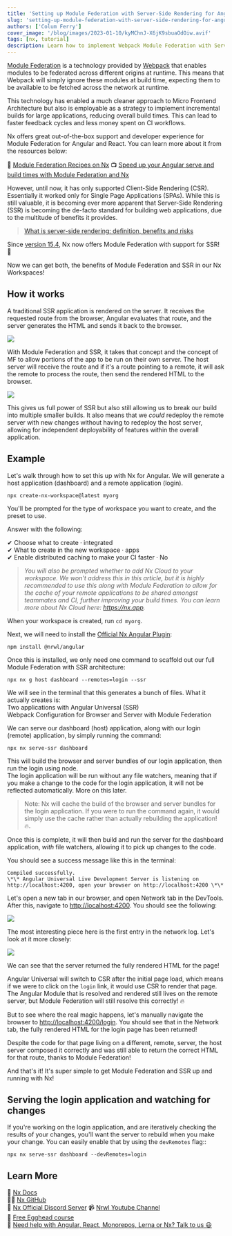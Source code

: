 ```yaml
---
title: 'Setting up Module Federation with Server-Side Rendering for Angular'
slug: 'setting-up-module-federation-with-server-side-rendering-for-angular'
authors: ['Colum Ferry']
cover_image: '/blog/images/2023-01-10/kyMChnJ-X6jK9sbuaOdOiw.avif'
tags: [nx, tutorial]
description: Learn how to implement Webpack Module Federation with Server-Side Rendering in Angular applications using Nx for improved performance and micro-frontend architecture.
---
```


[Module Federation](https://webpack.js.org/plugins/module-federation-plugin/) is a technology provided by [Webpack](https://webpack.js.org/) that enables modules to be federated across different origins at runtime. This means that Webpack will simply ignore these modules at build time, expecting them to be available to be fetched across the network at runtime.

This technology has enabled a much cleaner approach to Micro Frontend Architecture but also is employable as a strategy to implement incremental builds for large applications, reducing overall build times. This can lead to faster feedback cycles and less money spent on CI workflows.

Nx offers great out-of-the-box support and developer experience for Module Federation for Angular and React. You can learn more about it from the resources below:

📄 [Module Federation Recipes on Nx](/technologies/module-federation/recipes)
📺 [Speed up your Angular serve and build times with Module Federation and Nx](https://www.youtube.com/watch?v=JkcaGzhRjkc)

However, until now, it has only supported Client-Side Rendering (CSR). Essentially it worked only for Single Page Applications (SPAs). While this is still valuable, it is becoming ever more apparent that Server-Side Rendering (SSR) is becoming the de-facto standard for building web applications, due to the multitude of benefits it provides.

> [What is server-side rendering: definition, benefits and risks](https://solutionshub.epam.com/blog/post/what-is-server-side-rendering)

Since [version 15.4](/blog/nx-15-4-vite-4-support-a-new-nx-watch-command-and-more), Nx now offers Module Federation with support for SSR! 🎉

Now we can get both, the benefits of Module Federation and SSR in our Nx Workspaces!

## How it works

A traditional SSR application is rendered on the server. It receives the requested route from the browser, Angular evaluates that route, and the server generates the HTML and sends it back to the browser.

![](/blog/images/2023-01-10/ZqG4jdD8DaqmG_It.avif)

With Module Federation and SSR, it takes that concept and the concept of MF to allow portions of the app to be run on their own server. The host server will receive the route and if it's a route pointing to a remote, it will ask the remote to process the route, then send the rendered HTML to the browser.

![](/blog/images/2023-01-10/eQis_bQnsj-MToCa.avif)

This gives us full power of SSR but also still allowing us to break our build into multiple smaller builds. It also means that we _could_ redeploy the remote server with new changes without having to redeploy the host server, allowing for independent deployability of features within the overall application.

## Example

Let's walk through how to set this up with Nx for Angular. We will generate a host application (dashboard) and a remote application (login).

```shell
npx create-nx-workspace@latest myorg
```

You'll be prompted for the type of workspace you want to create, and the preset to use.

Answer with the following:

✔ Choose what to create · integrated  
✔ What to create in the new workspace · apps  
✔ Enable distributed caching to make your CI faster · No

> _You will also be prompted whether to add Nx Cloud to your workspace. We won't address this in this article, but it is highly recommended to use this along with Module Federation to allow for the cache of your remote applications to be shared amongst teammates and CI, further improving your build times. You can learn more about Nx Cloud here:_ [_https://nx.app_](https://nx.app/)_._

When your workspace is created, run `cd myorg`.

Next, we will need to install the [Official Nx Angular Plugin](/nx-api/angular):

```
npm install @nrwl/angular
```

Once this is installed, we only need one command to scaffold out our full Module Federation with SSR architecture:

```shell
npx nx g host dashboard --remotes=login --ssr
```

We will see in the terminal that this generates a bunch of files. What it actually creates is:  
Two applications with Angular Universal (SSR)  
Webpack Configuration for Browser and Server with Module Federation

We can serve our dashboard (host) application, along with our login (remote) application, by simply running the command:

```shell
npx nx serve-ssr dashboard
```

This will build the browser and server bundles of our login application, then run the login using node.  
The login application will be run without any file watchers, meaning that if you make a change to the code for the login application, it will not be reflected automatically. More on this later.

> Note: Nx will cache the build of the browser and server bundles for the login application. If you were to run the command again, it would simply use the cache rather than actually rebuilding the application! 🔥.

Once this is complete, it will then build and run the server for the dashboard application, _with_ file watchers, allowing it to pick up changes to the code.

You should see a success message like this in the terminal:

```
Compiled successfully.
\*\* Angular Universal Live Development Server is listening on http://localhost:4200, open your browser on http://localhost:4200 \*\*
```

Let's open a new tab in our browser, and open Network tab in the DevTools. After this, navigate to [http://localhost:4200](http://localhost:4200/). You should see the following:

![](/blog/images/2023-01-10/3irxzNENB79JiQmR.avif)

The most interesting piece here is the first entry in the network log. Let's look at it more closely:

![](/blog/images/2023-01-10/Ikvgk8dF8rKmutTY.avif)

We can see that the server returned the fully rendered HTML for the page!

Angular Universal will switch to CSR after the initial page load, which means if we were to click on the `login` link, it would use CSR to render that page. The Angular Module that is resolved and rendered still lives on the remote server, but Module Federation will still resolve this correctly! 🔥

But to see where the real magic happens, let's manually navigate the browser to [http://localhost:4200/login](http://localhost:4200/login). You should see that in the Network tab, the fully rendered HTML for the login page has been returned!

Despite the code for that page living on a different, remote, server, the host server composed it correctly and was still able to return the correct HTML for that route, thanks to Module Federation!

And that's it! It's super simple to get Module Federation and SSR up and running with Nx!

## Serving the login application and watching for changes

If you're working on the login application, and are iteratively checking the results of your changes, you'll want the server to rebuild when you make your change. You can easily enable that by using the `devRemotes` flag::

```shell
npx nx serve-ssr dashboard --devRemotes=login
```

## Learn More

🧠 [Nx Docs](/getting-started/intro)  
👩‍💻 [Nx GitHub](https://github.com/nrwl/nx)  
💬 [Nx Official Discord Server](https://go.nx.dev/community)
📹 [Nrwl Youtube Channel](https://www.youtube.com/@nxdevtools)  
🥚 [Free Egghead course](https://egghead.io/courses/scale-react-development-with-nx-4038)  
🧐 [Need help with Angular, React, Monorepos, Lerna or Nx? Talk to us 😃](https://nx.app/enterprise)
